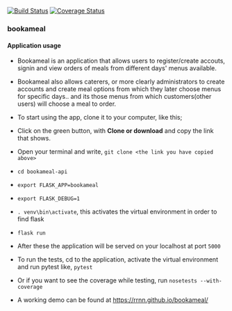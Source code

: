 [![Build Status](https://travis-ci.org/RrNn/bookameal-api.svg?branch=flask-api-%23157243446)](https://travis-ci.org/RrNn/bookameal-api)
[![Coverage Status](https://coveralls.io/repos/github/RrNn/bookameal-api/badge.svg?branch=ft-flask-api-157243446)](https://coveralls.io/github/RrNn/bookameal-api?branch=ft-flask-api-157243446)


### bookameal
#### Application usage
* Bookameal is an application that allows users to register/create accouts, signin and view orders of meals from different days' menus available.
* Bookameal also allows caterers, or more clearly administrators to create accounts and create meal options from which they later choose menus for specific days.. and its those menus from which customers(other users) will choose a meal to order.

* To start using the app, clone it to your computer, like this;
* Click on the green button, with **Clone or download** and copy the link that shows.
* Open your terminal and write, `git clone <the link you have copied above>`
* `cd bookameal-api`
* `export FLASK_APP=bookameal`
* `export FLASK_DEBUG=1`
* `. venv\bin\activate`, this activates the virtual environment in order to find flask
* `flask run`
* After these the application will be served on your localhost at port `5000`

* To run the tests, cd to the application, activate the virtual environment and run pytest like, `pytest`
* Or if you want to see the coverage while testing, run `nosetests --with-coverage`

* A working demo can be found at https://rrnn.github.io/bookameal/